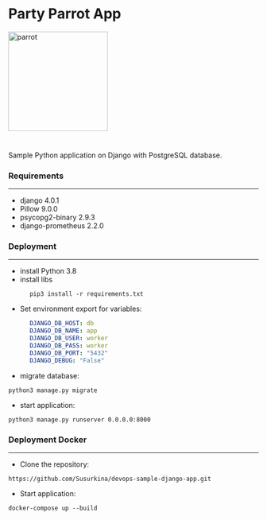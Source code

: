 <h1>Party Parrot App</h1>

<img src='media/images/party-parrot.gif' alt='parrot' height="200" width="200">
<br>
<br>
<h3></h3>

Sample Python application on Django with PostgreSQL database.

<h3>Requirements</h3>

____


- django 4.0.1
- Pillow 9.0.0
- psycopg2-binary 2.9.3
- django-prometheus 2.2.0

<h3>Deployment</h3>

____



- install Python 3.8
- install libs 
```shell
      pip3 install -r requirements.txt
```

* Set environment export for variables:
```yaml
      DJANGO_DB_HOST: db
      DJANGO_DB_NAME: app
      DJANGO_DB_USER: worker
      DJANGO_DB_PASS: worker
      DJANGO_DB_PORT: "5432"
      DJANGO_DEBUG: "False"
```


* migrate database:
```shell
python3 manage.py migrate
```

* start application:
```shell
python3 manage.py runserver 0.0.0.0:8000
```


<h3>Deployment Docker</h3>

____

* Clone the repository:
```shell
https://github.com/Susurkina/devops-sample-django-app.git
```
* Start application:
```shell
docker-compose up --build
```